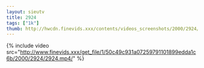 ```yaml
--- 
layout: sieutv
title: 2924
tags: ["1k"]
thumb: http://hwcdn.finevids.xxx/contents/videos_screenshots/2000/2924/preview.mp4.jpg
---
```

{% include video src="http://www.finevids.xxx/get_file/1/50c49c931a07259791101899edda1c6b/2000/2924/2924.mp4/" %} 
